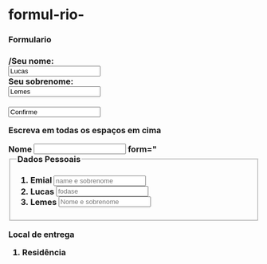 # formul-rio-
<html>
<body>

<h3>Formulario<h3>

<form action=" /action_page.php">
  <label for="fname"> /Seu nome:</label><br>
  <input type="text" id="fname" name="fname" value="Lucas"><br>
  <label for="lname">Seu sobrenome:</label><br>
  <input type="text" id="lname" name="lname" value="Lemes"><br><br>
  <input type="confirme" value="Confirme">
</form>

<p>Escreva em todas os espaços em cima</p>

</body>
</html>

</body>
</html>

<form method='Post' action='recebe-dados.php'>
  <label for="nome">Nome</label>
  <input type='text' id='nome' name='nome' required>
  <label> form="</label>

<html>
<head>
    <meta charset=“utf-8”>
    <meta name=“viewport” content="width=device-width", initial-scale="1.0">
    <title>Forms HTML5</title>
    <style>
      input[type="text"] {
        vertical-align: bottom;
      }
    </style>
</head>
<body>
  <form>
    <fieldset>
      <legend> Dados Pessoais </legend>
      <ol>
        <li><label>Emial <input type="email" placeholder="name e sobrenome"></label></li>
        <li><label>Lucas <input type="text" placeholder="fodase"></label></li>
        <li><label>Lemes <input type="text"placeholder="Nome e sobrenome"></label></li>
      </ol>
    </fieldset>
  </form>
  Local de entrega
  <ol>
    <li><p> Residência <testarea cols="17" rows="14" placeholder="Insira a sua residência"></testarea></p></li>
  </ol>


</body>
</html>
	
